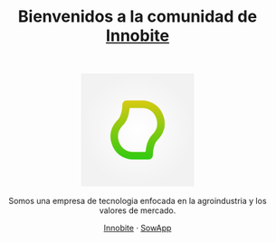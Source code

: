 <h1 align="center">Bienvenidos a la comunidad de <a href="https://innobite.io/">Innobite</a></h1><br>

<p align="center">
  <a href="https://innobite.io/">
    <img src="https://raw.githubusercontent.com/Innobite/.github/main/profile/logoProfile.png" alt="Innobite logo" width="200">
  </a>
</p>

<p align="center">
  Somos una empresa de tecnologia enfocada en la agroindustria y los valores de mercado.
</p>

<p align="center">
  <a href="https://innobite.io/">Innobite</a>
  ·
  <a href="https://sowapp.io/">SowApp</a>
</p>

